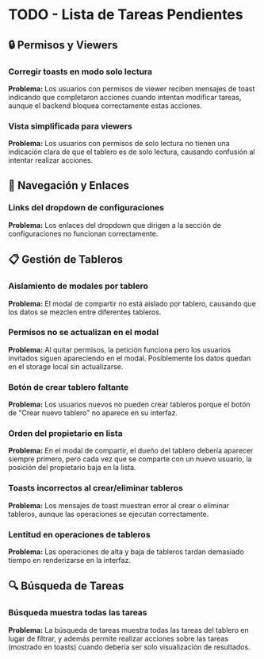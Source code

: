 
# TODO - Lista de Tareas Pendientes

## 🔒 Permisos y Viewers

### Corregir toasts en modo solo lectura
**Problema:** Los usuarios con permisos de viewer reciben mensajes de toast indicando que completaron acciones cuando intentan modificar tareas, aunque el backend bloquea correctamente estas acciones.

### Vista simplificada para viewers
**Problema:** Los usuarios con permisos de solo lectura no tienen una indicación clara de que el tablero es de solo lectura, causando confusión al intentar realizar acciones.

## 🔗 Navegación y Enlaces

### Links del dropdown de configuraciones
**Problema:** Los enlaces del dropdown que dirigen a la sección de configuraciones no funcionan correctamente.

## 📋 Gestión de Tableros

### Aislamiento de modales por tablero
**Problema:** El modal de compartir no está aislado por tablero, causando que los datos se mezclen entre diferentes tableros.

### Permisos no se actualizan en el modal
**Problema:** Al quitar permisos, la petición funciona pero los usuarios invitados siguen apareciendo en el modal. Posiblemente los datos quedan en el storage local sin actualizarse.

### Botón de crear tablero faltante
**Problema:** Los usuarios nuevos no pueden crear tableros porque el botón de "Crear nuevo tablero" no aparece en su interfaz.

### Orden del propietario en lista
**Problema:** En el modal de compartir, el dueño del tablero debería aparecer siempre primero, pero cada vez que se comparte con un nuevo usuario, la posición del propietario baja en la lista.

### Toasts incorrectos al crear/eliminar tableros
**Problema:** Los mensajes de toast muestran error al crear o eliminar tableros, aunque las operaciones se ejecutan correctamente.

### Lentitud en operaciones de tableros
**Problema:** Las operaciones de alta y baja de tableros tardan demasiado tiempo en renderizarse en la interfaz.

## 🔍 Búsqueda de Tareas

### Búsqueda muestra todas las tareas
**Problema:** La búsqueda de tareas muestra todas las tareas del tablero en lugar de filtrar, y además permite realizar acciones sobre las tareas (mostrado en toasts) cuando debería ser solo visualización de resultados.